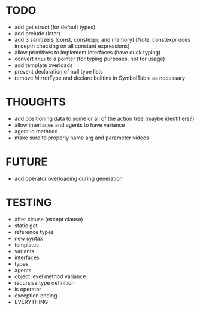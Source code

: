 # TODO

- add get struct (for default types)
- add prelude (later)
- add 3 sanitizers (const, constexpr, and memory) [Note: constexpr does in depth checking on all constant expressions]
- allow primitives to implement interfaces (have duck typing)
- convert `this` to a pointer (for typing purposes, not for usage)
- add template overloads
- prevent declaration of null type lists
- remove MirrorType and declare builtins in SymbolTable as necessary

# THOUGHTS

- add positioning data to some or all of the action tree (maybe identifiers?)
- allow interfaces and agents to have variance
- agent id methods
- make sure to properly name arg and parameter videos

# FUTURE

- add operator overloading during generation

# TESTING

- after clause (except clause)
- static get
- reference types
- new syntax
- templates
- variants
- interfaces
- types
- agents
- object level method variance
- recursive type definition
- is operator
- exception ending
- EVERYTHING
